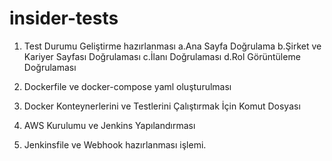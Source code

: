 # insider-tests
  1.  Test Durumu Geliştirme hazırlanması
  a.Ana Sayfa Doğrulama
  b.Şirket ve Kariyer Sayfası Doğrulaması
  c.İlanı Doğrulaması
  d.Rol Görüntüleme Doğrulaması

  2. Dockerfile ve docker-compose yaml oluşturulması
  3. Docker Konteynerlerini ve Testlerini Çalıştırmak İçin Komut Dosyası
  4. AWS Kurulumu ve Jenkins Yapılandırması
  5. Jenkinsfile ve Webhook hazırlanması işlemi.
